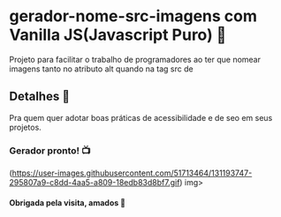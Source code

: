 # gerador-nome-src-imagens com Vanilla JS(Javascript Puro) 💝
Projeto para facilitar o trabalho de programadores ao ter que nomear imagens tanto no atributo alt quando na tag src de 

## Detalhes 💁

Pra quem quer adotar boas práticas de acessibilidade e de seo em seus projetos.

### Gerador pronto! 📺

(https://user-images.githubusercontent.com/51713464/131193747-295807a9-c8dd-4aa5-a809-18edb83d8bf7.gif)
img>

#### Obrigada pela visita, amados 🍻
